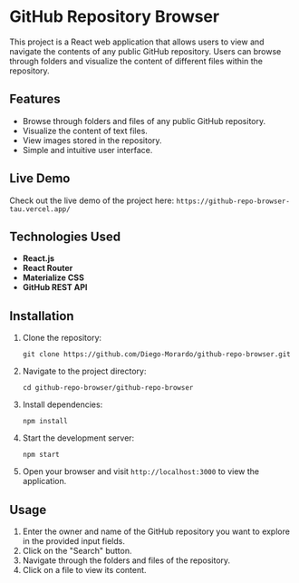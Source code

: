 # GitHub Repository Browser

This project is a React web application that allows users to view and navigate the contents of any public GitHub repository. Users can browse through folders and visualize the content of different files within the repository.

## Features

- Browse through folders and files of any public GitHub repository.
- Visualize the content of text files.
- View images stored in the repository.
- Simple and intuitive user interface.

## Live Demo

Check out the live demo of the project here: `https://github-repo-browser-tau.vercel.app/`

## Technologies Used

- **React.js**
- **React Router**
- **Materialize CSS**
- **GitHub REST API**

## Installation

1. Clone the repository:

   ```
   git clone https://github.com/Diego-Morardo/github-repo-browser.git
   ```

2. Navigate to the project directory:

   ```
   cd github-repo-browser/github-repo-browser
   ```

3. Install dependencies:

   ```
   npm install
   ```

4. Start the development server:

   ```
   npm start
   ```

5. Open your browser and visit `http://localhost:3000` to view the application.

## Usage

1. Enter the owner and name of the GitHub repository you want to explore in the provided input fields.
2. Click on the "Search" button.
3. Navigate through the folders and files of the repository.
4. Click on a file to view its content.

